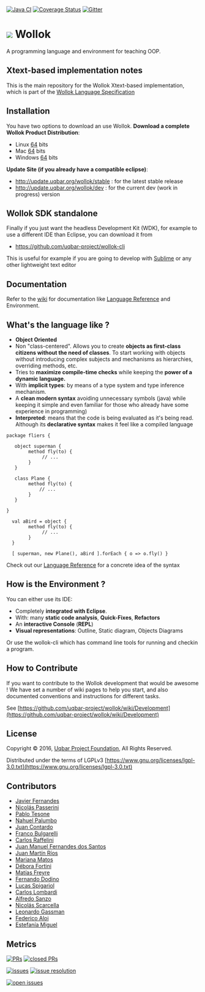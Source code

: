 
[![Java CI](https://github.com/uqbar-project/wollok/actions/workflows/build.yml/badge.svg?branch=dev)](https://github.com/uqbar-project/wollok/actions/workflows/build.yml)
[![Coverage Status](https://coveralls.io/repos/uqbar-project/wollok/badge.svg?branch=dev)](https://coveralls.io/r/uqbar-project/wollok?branch=master)
[![Gitter](https://badges.gitter.im/Join%20Chat.svg)](https://gitter.im/uqbar-project/wollok?utm_source=badge&utm_medium=badge&utm_campaign=pr-badge&utm_content=badge)

<h1>
<img src="https://github.com/uqbar-project/wollok/blob/master/org.uqbar.project.wollok.ui/icons/wollok-logo.iconset/icon_64x64.png?raw=true"/> Wollok
</h1>

A programming language and environment for teaching OOP.

## Xtext-based implementation notes

This is the main repository for the Wollok Xtext-based implementation, which is part of the [Wollok Language Specification](https://github.com/uqbar-project/wollok-language)

## Installation ##

You have two options to download an use Wollok.
**Download a complete Wollok Product Distribution**:

* Linux [64](http://download.uqbar.org/wollok/products/stable/wollok-linux.gtk.x86_64.zip) bits
* Mac [64](http://download.uqbar.org/wollok/products/stable/wollok-macosx.cocoa.x86_64.zip) bits
* Windows [64](http://download.uqbar.org/wollok/products/stable/wollok-win32.win32.x86_64.zip) bits

**Update Site (if you already have a compatible eclipse)**:
* http://update.uqbar.org/wollok/stable : for the latest stable release
* http://update.uqbar.org/wollok/dev : for the current dev (work in progress) version

## Wollok SDK standalone ##

Finally if you just want the headless Development Kit (WDK), for example to use a different IDE than Eclipse, you can download it from

- https://github.com/uqbar-project/wollok-cli

This is useful for example if you are going to develop with [Sublime](https://github.com/uqbar-project/wollok-sublime-linter/blob/master/README.md) or any other lightweight text editor

## Documentation ##

Refer to the [wiki](https://github.com/uqbar-project/wollok/wiki/Home) for documentation like [Language Reference](https://www.wollok.org/en/documentation/wollokdoc/) and Environment.

## What's the language like ? ##

* **Object Oriented**
* Non "class-centered". Allows you to create **objects as first-class citizens without the need of classes**. To start working with objects without introducing complex subjects and mechanisms as hierarchies, overriding methods, etc.
* Tries to **maximize compile-time checks** while keeping the **power of a dynamic language.**
* With **implicit types**: by means of a type system and type inference mechanism.
* A **clean modern syntax** avoiding unnecessary symbols (java) while keeping it simple and even familiar for those who already have some experience in programming)
* **Interpreted**: means that the code is being evaluated as it's being read. Although its **declarative syntax** makes it feel like a compiled language

```wollok
package fliers {

   object superman {
        method fly(to) {
             // ...
        }
   }

   class Plane {
        method fly(to) {
            // ...
        }
   }

}

  val aBird = object {
        method fly(to) {
             // ...
        }
  }

  [ superman, new Plane(), aBird ].forEach { o => o.fly() }
```

Check out our [Language Reference](https://www.wollok.org/en/documentation/concepts/) for a concrete idea of the syntax

## How is the Environment ? ##

You can either use its IDE:
* Completely **integrated with Eclipse**.
* With: many **static code analysis**, **Quick-Fixes**, **Refactors**
* An **interactive Console** (**REPL**)
* **Visual representations**: Outline, Static diagram, Objects Diagrams

Or use the wollok-cli which has command line tools for running and checkin a program.

## How to Contribute ##

If you want to contribute to the Wollok development that would be awesome !
We have set a number of wiki pages to help you start, and also documented conventions and instructions for different tasks.

See [https://github.com/uqbar-project/wollok/wiki/Development](https://github.com/uqbar-project/wollok/wiki/Development)

## License ##

Copyright © 2016, [Uqbar Project Foundation](http://www.uqbar-project.org/), All Rights Reserved.

Distributed under the terms of LGPLv3
[https://www.gnu.org/licenses/lgpl-3.0.txt](https://www.gnu.org/licenses/lgpl-3.0.txt)

## Contributors ##

* [Javier Fernandes](http://ar.linkedin.com/pub/javier-fernandes/4/441/14/)
* [Nicolás Passerini](https://github.com/npasserini)
* [Pablo Tesone](http://github.com/tesonep)
* [Nahuel Palumbo](https://github.com/PalumboN)
* [Juan Contardo](https://github.com/Juancete)
* [Franco Bulgarelli](https://github.com/flbulgarelli)
* [Carlos Raffelini](https://github.com/charlyraffellini)
* [Juan Manuel Fernandes dos Santos](https://github.com/JuanFdS)
* [Juan Martín Ríos](https://github.com/JuanchiRios)
* [Mariana Matos](https://github.com/mmatos)
* [Débora Fortini](https://github.com/dfortini)
* [Matías Freyre](https://github.com/matifreyre)
* [Fernando Dodino](https://github.com/fdodino)
* [Lucas Spigariol](https://www.linkedin.com/in/lucas-spigariol-a764a35)
* [Carlos Lombardi](http://dblp.uni-trier.de/pers/hd/l/Lombardi:Carlos)
* [Alfredo Sanzo](https://www.linkedin.com/in/alfredo-sanzo-13a9785)
* [Nicolás Scarcella](https://www.linkedin.com/in/nscarcella)
* [Leonardo Gassman](https://github.com/orgs/uqbar-project/people/lgassman)
* [Federico Aloi](https://github.com/orgs/uqbar-project/people/faloi)
* [Estefanía Miguel](https://github.com/orgs/uqbar-project/people/estefaniamiguel)

## Metrics ##

[![PRs](https://img.shields.io/github/issues-pr/uqbar-project/wollok.svg?maxAge=2592000)]()
[![closed PRs](https://img.shields.io/github/issues-pr-closed/uqbar-project/wollok.svg?maxAge=2592000)]()

[![issues](https://img.shields.io/github/issues-raw/badges/uqbar-project/wollok.svg?maxAge=2592000)]()
[![issue resolution](http://isitmaintained.com/badge/resolution/uqbar-project/wollok.svg)](http://isitmaintained.com/project/uqbar-project/wollok "Average time to resolve an issue")

[![open issues](http://isitmaintained.com/badge/open/uqbar-project/wollok.svg)](http://isitmaintained.com/project/uqbar-project/wollok "Percentage of issues still open")

